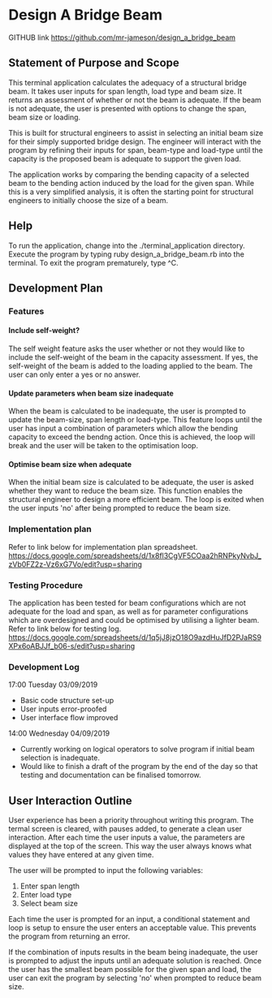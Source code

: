 # Design A Bridge Beam

GITHUB link
https://github.com/mr-jameson/design_a_bridge_beam

## Statement of Purpose and Scope

This terminal application calculates the adequacy of a structural bridge beam. It takes user inputs for span length, load type and beam size. It returns an assessment of whether or not the beam is adequate. If the beam is not adequate, the user is presented with options to change the span, beam size or loading.

This is built for structural engineers to assist in selecting an initial beam size for their simply supported bridge design. The engineer will interact with the program by refining their inputs for span, beam-type and load-type until the capacity is the proposed beam is adequate to support the given load.

The application works by comparing the bending capacity of a selected beam to the bending action induced by the load for the given span. While this is a very simplified analysis, it is often the starting point for structural engineers to initially choose the size of a beam.

## Help

To run the application, change into the ./terminal_application directory.
Execute the program by typing ruby design_a_bridge_beam.rb into the terminal.
To exit the program prematurely, type ^C.

## Development Plan

### Features

#### Include self-weight?

The self weight feature asks the user whether or not they would like to include the self-weight of the beam in the capacity assessment. If yes, the self-weight of the beam is added to the loading applied to the beam. The user can only enter a yes or no answer.

#### Update parameters when beam size inadequate

When the beam is calculated to be inadequate, the user is prompted to update the beam-size, span length or load-type. This feature loops until the user has input a combination of parameters which allow the bending capacity to exceed the bendng action. Once this is achieved, the loop will break and the user will be taken to the optimisation loop.

#### Optimise beam size when adequate

When the initial beam size is calculated to be adequate, the user is asked whether they want to reduce the beam size. This function enables the structural engineer to design a more efficient beam. The loop is exited when the user inputs 'no' after being prompted to reduce the beam size.

### Implementation plan
Refer to link below for implementation plan spreadsheet.
https://docs.google.com/spreadsheets/d/1x8fl3CgVF5COaa2hRNPkyNvbJ_zVb0FZ2z-Vz6xG7Vo/edit?usp=sharing

### Testing Procedure
The application has been tested for beam configurations which are not adequate for the load and span, as well as for parameter configurations which are overdesigned and could be optimised by utilising a lighter beam. 
Refer to link below for testing log.
https://docs.google.com/spreadsheets/d/1q5jJ8jzO18O9azdHuJfD2PJaRS9XPx6oABJJf_b06-s/edit?usp=sharing

### Development Log

17:00 Tuesday 03/09/2019
- Basic code structure set-up
- User inputs error-proofed
- User interface flow improved

14:00 Wednesday 04/09/2019
- Currently working on logical operators to solve program if initial beam selection is inadequate.
- Would like to finish a draft of the program by the end of the day so that testing and documentation can be finalised tomorrow.

## User Interaction Outline
User experience has been a priority throughout writing this program. The termal screen is cleared, with pauses added, to generate a clean user interaction. After each time the user inputs a value, the parameters are displayed at the top of the screen. This way the user always knows what values they have entered at any given time.

The user will be prompted to input the following variables:

1. Enter span length
2. Enter load type
3. Select beam size

Each time the user is prompted for an input, a conditional statement and loop is setup to ensure the user enters an acceptable value. This prevents the program from returning an error.

If the combination of inputs results in the beam being inadequate, the user is prompted to adjust the inputs until an adequate solution is reached. Once the user has the smallest beam possible for the given span and load, the user can exit the program by selecting 'no' when prompted to reduce beam size.

